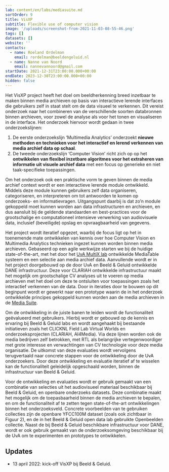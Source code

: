 ```yaml
---
lab: content/en/labs/mediasuite.md
sortOrder: 9
title: VisXP
subtitle: Flexible use of computer vision
image: '/uploads/screenshot-from-2021-11-03-08-55-46.png'
tags: []
datasets: []
website: ''
contacts:
  - name: Roeland Ordelman
    email: rordelman@beeldengeluid.nl
  - name: Nanne van Noord
    email: nannevannoord@gmail.com
startDate: 2021-12-31T23:00:00.000+00:00
endDate: 2023-12-30T23:00:00.000+00:00
hidden: false
---
```


Het VisXP project heeft het doel om beeldherkenning breed inzetbaar te maken binnen media archieven op basis van interactieve lerende interfaces die gebruikers zelf in staat stelt om de data visueel te verkennen. Dit vereist onderzoek naar het combineren van de verschillende soorten databronnen binnen archieven, voor zowel de analyse als voor het tonen en visualiseren in de interface. Het onderzoek hiervoor wordt gedaan in twee onderzoekslijnen:

1. De eerste onderzoekslijn ‘Multimedia Analytics’ onderzoekt **nieuwe methoden en technieken voor het interactief en lerend verkennen van media archief data op schaal**.
2. De tweede onderzoekslijn ‘Computer Vision’ richt zich op op het **ontwikkelen van flexibel inzetbare algoritmes voor het extraheren van informatie uit visuele archief data** met een focus op generieke en niet taak-specifieke toepassingen.

Om het onderzoek ook een praktische vorm te geven binnen de media archief context wordt er een interactieve lerende module ontwikkeld. Middels deze module kunnen gebruikers zelf data organiseren, categoriseren, en interpreteren om tot antwoorden te komen op onderzoeks- en informatievragen. Uitgangspunt daarbij is dat zo’n module gekoppeld moet kunnen worden aan data infrastructuren en archieven, en dus aansluit bij de geldende standaarden en best-practices voor de grootschalige en computationeel intensieve verwerking van audiovisuele data, inclusief (beveiligde) opslag en opvraagbaarheid van gegevens.

Het project wordt iteratief opgezet, waarbij de focus ligt op het in toenemende mate ontwikkelen van kennis over hoe Computer Vision en Multimedia Analytics technieken ingezet kunnen worden binnen media archieven. Gebaseerd op een agile werkwijze starten we bij de huidige state-of-the-art, met het door het [UvA MultiX lab](https://multix.io/) ontwikkelde MediaTable systeem en een selectie aan media archief data. Aanvullende wordt er in het project doorgebouwd op de door UvA en Beeld & Geluid ontwikkelde DANE infrastructuur. Deze voor CLARIAH ontwikkelde infrastructuur maakt het mogelijk om grootschalige CV analyses uit te voeren op media archieven met het doel om deze te ontsluiten voor toepassingen zoals het interactief verkennen van de data. Door in iteraties door te bouwen op dit beginpunt wordt er gewerkt naar een prototype waarin de in het onderzoek ontwikkelde principes gekoppeld kunnen worden aan de media archieven in de [Media Suite](https://mediasuite.clariah.nl).

Om de ontwikkeling in de juiste banen te leiden wordt de functionaliteit geëvalueerd met gebruikers. Hierbij wordt er gebouwd op de kennis en ervaring bij Beeld & Geluid labs en wordt aangehaakt bij bestaande initiatieven zoals het CLICKNL Field Lab Virtual Worlds en onderzoeksprojecten (CLARIAH, AI4Media). Via deze lijnen worden ook de media bedrijven zelf betrokken, met RTL als belangrijke vertegenwoordiger met grote interesse en verwachtingen van CV technologie voor deze media organisatie. De uitkomst van deze evaluaties wordt vervolgens terugvertaald naar concrete stappen voor de ontwikkeling door de UvA onderzoekers. Door deze ontwikkeling en evaluatie iteratief af te wisselen kan de functionaliteit geleidelijk opgeschaald worden, binnen de infrastructuur van Beeld & Geluid.

Voor de ontwikkeling en evaluaties wordt er gebruik gemaakt van een combinatie van selecties uit het audiovisueel materiaal beschikbaar bij Beeld & Geluid, en openbare onderzoeks datasets. Deze combinatie maakt het mogelijk om de toepasbaarheid binnen de media archieven te bepalen, en om de functionaliteit af te zetten tegen state-of-the-art ontwikkelingen binnen het onderzoeksveld. Concrete voorbeelden van te gebruiken collecties zijn de openbare YFCC100M dataset (zoals ook zichtbaar in Figuur 2), en de in het Beeld & Geluid open data lab gebruikte Openbeelden collectie. Naast de bij Beeld & Geluid beschikbare infrastructuur voor DANE, wordt er ook gebruik gemaakt van de onderzoeksomgeving beschikbaar bij de UvA om te experimenten en prototypes te ontwikkelen.

## Updates

- 13 april 2022: kick-off VisXP bij Beeld & Geluid.
